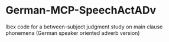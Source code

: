 # German-MCP-SpeechActADv
Ibex code for a between-subject judgment study on main clause phonemena (German speaker oriented adverb version) 
